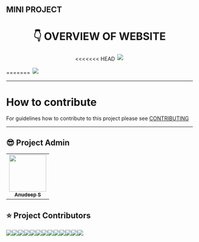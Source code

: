 ## MINI PROJECT

<h1 align="center"> 👇 OVERVIEW OF WEBSITE </h1>

<p align="center">
<<<<<<< HEAD
  <img style='border:2px solid #FFFFFF' src="/datavis.gif">
</p>
=======
  <img style='border:2px solid #FFFFFF' src="/src/assets/datavis.gif">
</p>

---

# How to contribute

For guidelines how to contribute to this project please see [CONTRIBUTING](CONTRIBUTING.md)

---

## 😎 Project Admin

<table>
  <tr>
<td align="center"><a href="https://github.com/Anudeep-313"><img src="https://avatars.githubusercontent.com/u/84098720?v=4" width="100px;" alt=""/><br /><sub><b>Anudeep S</b></sub></a></td>
  </tr>
</table>

## ⭐ Project Contributors

[![](https://github.com/Anudeep-313.png?size=50)](https://github.com/Anudeep-313)[![](https://github.com/pranshuj73.png?size=50)](https://github.com/pranshuj73)[![](https://github.com/avatar-10000.png?size=50)](https://github.com/avatar-10000)[![](https://github.com/Sonualam-bot.png?size=50)](https://github.com/Sonualam-bot)[![](https://github.com/Samriddh2703.png?size=50)](https://github.com/Samriddh2703)[![](https://github.com/bhuvan-tech.png?size=50)](https://github.com/bhuvan-tech)[![](https://github.com/vbindal.png?size=50)](https://github.com/vbindal)[![](https://github.com/aakashraj01.png?size=50)](https://github.com/aakashraj01)[![](https://github.com/yesimhozman.png?size=50)](https://github.com/yesimhozman)[![](https://github.com/Stronkness.png?size=50)](https://github.com/Stronkness)[![](https://github.com/YasirObaibullah99.png?size=50)](https://github.com/YasirObaibullah99)[![](https://github.com/ch3ber.png?size=50)](https://github.com/ch3ber)[![](https://github.com/Yuvraj3905.png?size=50)](https://github.com/Yuvraj3905)
